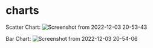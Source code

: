 # charts

Scatter Chart:
![Screenshot from 2022-12-03 20-53-43](https://user-images.githubusercontent.com/56620278/205449389-2ea59a9b-2cf8-4441-a8c2-c5cf414b8b68.png)

Bar Chart:
![Screenshot from 2022-12-03 20-54-06](https://user-images.githubusercontent.com/56620278/205449403-df511fd5-bbcb-4925-876f-0df876379596.png)
